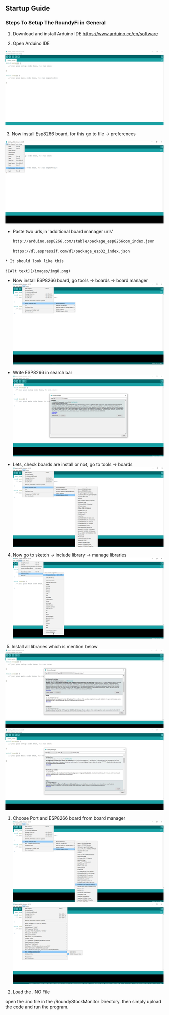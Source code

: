 ## Startup Guide

### Steps To Setup The RoundyFi in General
 1. Download and install Arduino IDE 
   https://www.arduino.cc/en/software

 2. Open Arduino IDE

   ![Alt text](/images/img6.JPG?)

 3. Now install Esp8266 board, for this go to file -> preferences

   ![Alt text](/images/img7.png)
  
   * Paste two urls,in 'additional board manager urls'
   
     ```
     http://arduino.esp8266.com/stable/package_esp8266com_index.json
     
     https://dl.espressif.com/dl/package_esp32_index.json
     ```
    
    * It should look like this
     
    ![Alt text](/images/img8.png)
   
   * Now install ESP8266 board, go tools -> boards -> board manager
     ![Alt text](/images/img9.png)
     
   * Write ESP8266 in search bar
    ![Alt text](/images/img10.png)
    
   * Lets, check boards are install or not, go to tools -> boards
     ![Alt text](/images/img11.png)
  
 4. Now go to sketch -> include library -> manage libraries
     ![Alt text](/images/img12.png)
     
 5. Install all libraries which is mention below
     ![Alt text](/images/img13.JPG)
     ![Alt text](/images/img14.JPG)
    
1. Choose Port and ESP8266 board from board manager
    ![Alt text](/images/img16.png)
    ![Alt text](/images/img17.png)

2. Load the .INO File

open the .ino file in the /RoundyStockMonitor Directory. then simply upload the code and run the program.

